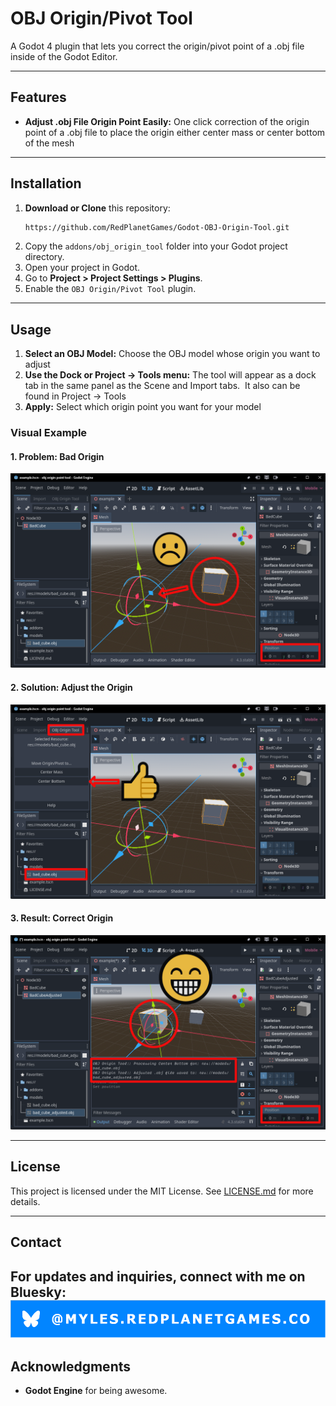 
# OBJ Origin/Pivot Tool

A Godot 4 plugin that lets you correct the origin/pivot point of a .obj file inside of the Godot Editor.

---

## Features

- **Adjust .obj File Origin Point Easily:** One click correction of the origin point of a .obj file to place the origin either center mass or center bottom of the mesh

---

## Installation

1. **Download or Clone** this repository:
   ```bash
   https://github.com/RedPlanetGames/Godot-OBJ-Origin-Tool.git
   ```
2. Copy the `addons/obj_origin_tool` folder into your Godot project directory.
3. Open your project in Godot.
4. Go to **Project > Project Settings > Plugins**.
5. Enable the `OBJ Origin/Pivot Tool` plugin.

---

## Usage

1. **Select an OBJ Model:** Choose the OBJ model whose origin you want to adjust
2. **Use the Dock or Project -> Tools menu:** The tool will appear as a dock tab in the same panel as the Scene and Import tabs.  It also can be found in Project -> Tools
3. **Apply:** Select which origin point you want for your model

### Visual Example

#### 1. Problem: Bad Origin
![Bad Origin](addons/obj_origin_tool/images/1_bad_cube.png)

#### 2. Solution: Adjust the Origin
![Adjust the Origin](addons/obj_origin_tool/images/2_how_to_adjust_origin.png)

#### 3. Result: Correct Origin
![Correct Origin](addons/obj_origin_tool/images/3_all_fixed.png)

---

## License

This project is licensed under the MIT License. See [LICENSE.md](LICENSE.md) for more details.

---

## Contact

For updates and inquiries, connect with me on Bluesky:
[<img alt="Bluesky @myles.redplanetgames.co" height="60px" src="addons/obj_origin_tool/images/Bluesky_badge.png" />](https://bsky.app/profile/did:plc:3ck6hpykx43wau7rha7fjsmj)
---

## Acknowledgments

- **Godot Engine** for being awesome.

